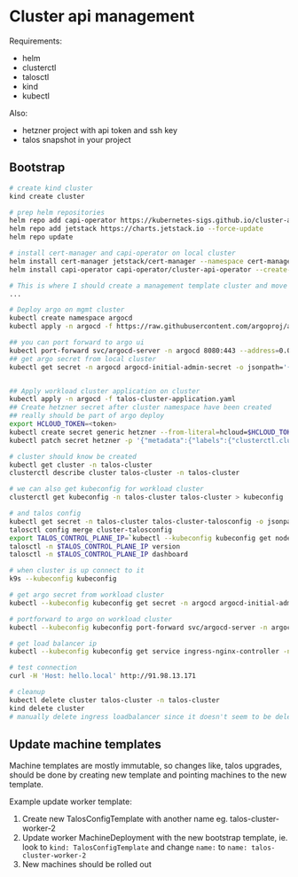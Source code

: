 # Cluster api management

Requirements:
 - helm
 - clusterctl
 - talosctl
 - kind
 - kubectl
 
Also:
 - hetzner project with api token and ssh key
 - talos snapshot in your project


## Bootstrap

```bash
# create kind cluster
kind create cluster

# prep helm repositories
helm repo add capi-operator https://kubernetes-sigs.github.io/cluster-api-operator
helm repo add jetstack https://charts.jetstack.io --force-update
helm repo update

# install cert-manager and capi-operator on local cluster
helm install cert-manager jetstack/cert-manager --namespace cert-manager --create-namespace --set installCRDs=true
helm install capi-operator capi-operator/cluster-api-operator --create-namespace -n capi-operator-system -f capi-values.yaml --wait --timeout 90s

# This is where I should create a management template cluster and move mgmt cluster to that
...

# Deploy argo on mgmt cluster
kubectl create namespace argocd
kubectl apply -n argocd -f https://raw.githubusercontent.com/argoproj/argo-cd/stable/manifests/install.yaml

## you can port forward to argo ui
kubectl port-forward svc/argocd-server -n argocd 8080:443 --address=0.0.0.0
## get argo secret from local cluster
kubectl get secret -n argocd argocd-initial-admin-secret -o jsonpath='{.data.password}' | base64 -d


## Apply workload cluster application on cluster
kubectl apply -n argocd -f talos-cluster-application.yaml
## Create hetzner secret after cluster namespace have been created
## really should be part of argo deploy
export HCLOUD_TOKEN=<token>
kubectl create secret generic hetzner --from-literal=hcloud=$HCLOUD_TOKEN -n talos-cluster
kubectl patch secret hetzner -p '{"metadata":{"labels":{"clusterctl.cluster.x-k8s.io/move":""}}}' -n talos-cluster

# cluster should know be created
kubectl get cluster -n talos-cluster
clusterctl describe cluster talos-cluster -n talos-cluster

# we can also get kubeconfig for workload cluster
clusterctl get kubeconfig -n talos-cluster talos-cluster > kubeconfig

# and talos config
kubectl get secret -n talos-cluster talos-cluster-talosconfig -o jsonpath='{.data.talosconfig}' | base64 -d > cluster-talosconfig
talosctl config merge cluster-talosconfig
export TALOS_CONTROL_PLANE_IP=`kubectl --kubeconfig kubeconfig get nodes -o wide | grep control-plane | awk -F' ' '{print $6}'`
talosctl -n $TALOS_CONTROL_PLANE_IP version
talosctl -n $TALOS_CONTROL_PLANE_IP dashboard

# when cluster is up connect to it
k9s --kubeconfig kubeconfig

# get argo secret from workload cluster
kubectl --kubeconfig kubeconfig get secret -n argocd argocd-initial-admin-secret -o jsonpath='{.data.password}' | base64 -d

# portforward to argo on workload cluster
kubectl --kubeconfig kubeconfig port-forward svc/argocd-server -n argocd 8081:443 --address=0.0.0.0

# get load balancer ip
kubectl --kubeconfig kubeconfig get service ingress-nginx-controller -n ingress-nginx -o jsonpath='{.status.loadBalancer.ingress[0].ip}'

# test connection
curl -H 'Host: hello.local' http://91.98.13.171

# cleanup
kubectl delete cluster talos-cluster -n talos-cluster
kind delete cluster
# manually delete ingress loadbalancer since it doesn't seem to be deleted
``` 

## Update machine templates

Machine templates are mostly immutable, so changes like, talos upgrades, should be done by creating new template and pointing machines to the new template.

Example update worker template:

1. Create new TalosConfigTemplate with another name eg. talos-cluster-worker-2
2. Update worker MachineDeployment with the new bootstrap template, ie. look to `kind: TalosConfigTemplate` and change `name:` to `name: talos-cluster-worker-2`
3. New machines should be rolled out
